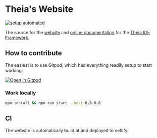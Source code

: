 # Theia's Website
[![setup automated](https://img.shields.io/badge/setup-automated-blue?logo=gitpod)](https://gitpod.io/from-referrer/)

The source for the [website](http://www.theia-ide.org) and [online documentation](http://www.theia-ide.org/doc) for the [Theia IDE Framework](https://github.com/theia-ide/theia).

## How to contribute

The easiest is to use Gitpod, which had everything readily setup to start working:

[![Open in Gitpod](https://gitpod.io/button/open-in-gitpod.svg)](https://gitpod.io/from-referrer)

### Work locally

```bash
npm install && npm run start --host 0.0.0.0
```

## CI

The website is automatically build at and deployed to netlify. 
